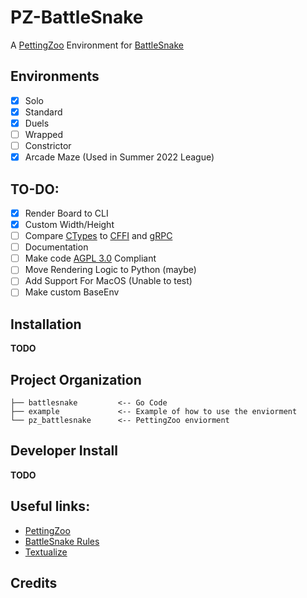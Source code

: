 # PZ-BattleSnake

A [PettingZoo](https://github.com/Farama-Foundation/PettingZoo) Environment for [BattleSnake](https://play.battlesnake.com/)

## Environments

- [X] Solo
- [X] Standard
- [X] Duels
- [ ] Wrapped
- [ ] Constrictor
- [X] Arcade Maze (Used in Summer 2022 League)

## TO-DO:

- [X] Render Board to CLI
- [X] Custom Width/Height
- [ ] Compare [CTypes](https://docs.python.org/3/library/ctypes.html) to [CFFI](https://cffi.readthedocs.io/en/latest/) and [gRPC](https://grpc.io/)
- [ ] Documentation
- [ ] Make code [AGPL 3.0](https://choosealicense.com/licenses/agpl-3.0/) Compliant
- [ ] Move Rendering Logic to Python (maybe)
- [ ] Add Support For MacOS (Unable to test)
- [ ] Make custom BaseEnv
 
## Installation

**TODO**

## Project Organization

```
├── battlesnake         <-- Go Code
├── example             <-- Example of how to use the enviorment
└── pz_battlesnake      <-- PettingZoo enviorment
```

## Developer Install

**TODO**

## Useful links:

- [PettingZoo](https://github.com/Farama-Foundation/PettingZoo)
- [BattleSnake Rules](https://github.com/BattlesnakeOfficial/rules/)
- [Textualize](https://www.textualize.io/)

## Credits 
